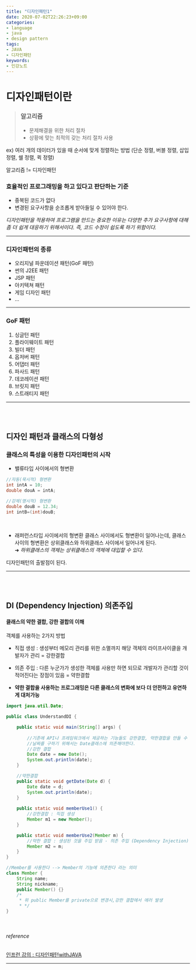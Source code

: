 ```yaml
---
title: "디자인패턴1"
date: 2020-07-02T22:26:23+09:00
categories:
- language
- java
- design pattern
tags:
- JAVA
- 디자인패턴
keywords:
- 인강노트
---
```


<!--more-->

# 디자인패턴이란

> ### 알고리즘 
>- 문제해결을 위한 처리 절차   
>- 상황에 맞는 최적의 갖는 처리 절차 사용    

ex) 여러 개의 데이터가 있을 때 순서에 맞게 정렬하는 방법 (단순 정렬, 버블 정렬, 삽입 정렬, 쉘 정렬, 퀵 정렬)

알고리즘 != 디자인패턴



### 효율적인 프로그래밍을 하고 있다고 판단하는 기준
- 중복된 코드가 없다   
- 변경된 요구사항을 순조롭게 받아들일 수 있어야 한다.


*디자인패턴을 적용하여 프로그램을 만드는 중요한 이유는 다양한 추가 요구사항에 대해 좀 더 쉽게 대응하기 위해서이다. 즉, 코드 수정이 쉽도록 하기 위함이다.*


-----

### 디자인패턴의 종류   

- 오리지널 파운데이션 패턴(GoF 패턴)   
- 썬의 J2EE 패턴   
- JSP 패턴   
- 아키텍쳐 패턴   
- 게임 디자인 패턴   
- ...

----

### GoF 패턴

 1. 싱글턴 패턴   
 2. 플라이웨이트 패턴   
 3. 빌더 패턴   
 4. 옵저버 패턴   
 5. 어댑터 패턴   
 6. 파사드 패턴   
 7. 데코레이션 패턴   
 8. 브릿지 패턴   
 9. 스트래티지 패턴   


-----
<br/>
<br/>

## 디자인 패턴과 클래스의 다형성

### 클래스의 특성을 이용한 디자인패턴의 시작

- 밸류타입 사이에서의 형변환  
```java
//자동(묵시적) 형변환
int intA = 10;
double douA = intA;

//강제(명시적) 형변환
double douB = 12.34;
int intB=(int)douB;
```

<br/>


- 래퍼런스타입 사이에서의 형변환
클래스 사이에서도 형변환이 일어나는데, 클래스 사이의 형변환은 상위클래스와 하위클래스 사이에서 일어나게 된다.   
&#10140; *하위클래스의 객체는 상위클래스의 객체에 대입할 수 있다.*

디자인패턴의 출발점이 된다.


-----
<br/>
<br/>

## DI (Dependency Injection) 의존주입   
#### 클래스의 약한 결합, 강한 결합의 이해


객체를 사용하는 2가지 방법
- 직접 생성 : 생성부터 메모리 관리를 위한 소멸까지 해당 객체의 라이프사이클을 개발자가 관리 = 강한결합
   
- 의존 주입 : 다른 누군가가 생성한 객체를 사용만 하면 되므로 개발자가 관리할 것이 적어진다는 장점이 있음 = 약한결합



- **약한 결합을 사용하는 프로그래밍은 다른 클래스의 변화에 보다 더 안전하고 유연하게 대처가능**
```java
import java.util.Date;

public class UnderstandDI {

	public static void main(String[] args) {
		
		//기존에 API나 프레임워크에서 제공하는 기능들도 강한결합, 약한결합을 만들 수 있다.
		//날짜를 구하기 위해서는 Date클래스에 의존해야한다.
		//강한 결합
		Date date = new Date();
		System.out.println(date);
	}

	//약한결합
	public static void getDate(Date d) {
		Date date = d;
		System.out.println(date);
	}
	
	public static void memberUse1() {
		//강한결합 : 직접 생성
		Member m1 = new Member();
	}

	public static void memberUse2(Member m) {
		//약한 결합 : 생성된 것을 주입 받음 - 의존 주입 (Dependency Injection)
		Member m2 = m;
	}
}

//Member를 사용한다 --> Member의 기능에 의존한다 라는 의미
class Member {
	String name;
	String nickname;
	public Member() {}
	/*
	 * 위 public Member를 private으로 변경시,강한 결합에서 에러 발생
	 * */
}
```

&nbsp;

###### reference
[인프런 강의 : 디자인패턴withJAVA](https://www.inflearn.com/course/Design-pattern-java/dashboard)


-----